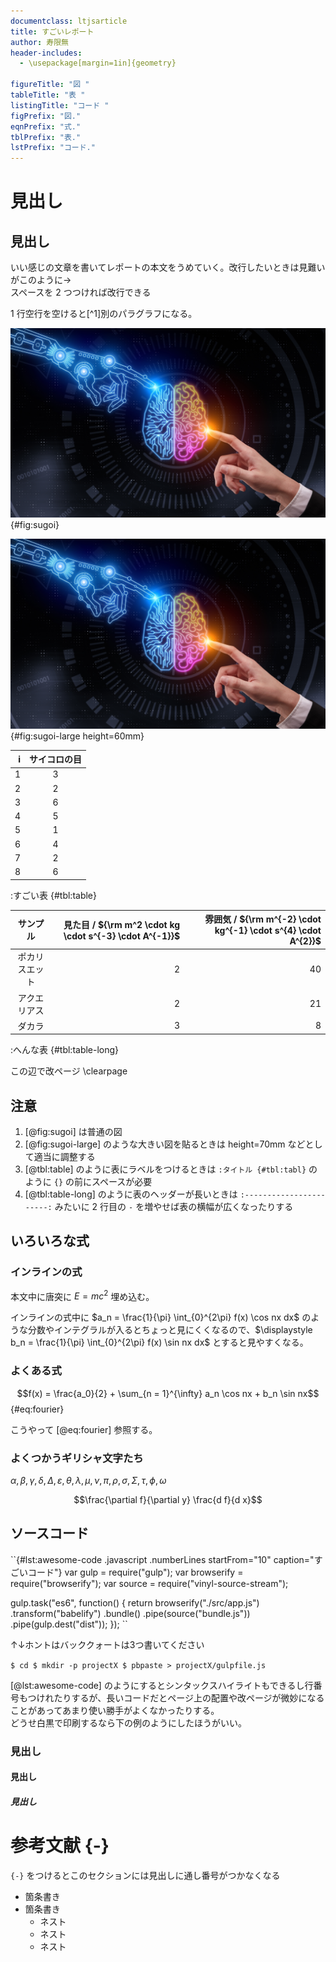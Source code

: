 ```yaml
---
documentclass: ltjsarticle
title: すごいレポート
author: 寿限無
header-includes:
  - \usepackage[margin=1in]{geometry}

figureTitle: "図 "
tableTitle: "表 "
listingTitle: "コード "
figPrefix: "図."
eqnPrefix: "式."
tblPrefix: "表."
lstPrefix: "コード."
---
```


# 見出し
## 見出し
いい感じの文章を書いてレポートの本文をうめていく。改行したいときは見難いがこのように→  
スペースを 2 つつければ改行できる

1 行空行を空けると[^1]別のパラグラフになる。

![すごい図[^fig]](./inteligencia-artificial.jpg){#fig:sugoi}

![この図はちょっと大きいから調整する](inteligencia-artificial.jpg){#fig:sugoi-large height=60mm}

| i | サイコロの目 |
|------:|:------:|
| 1 | 3 |
| 2 | 2 |
| 3 | 6 |
| 4 | 5 |
| 5 | 1 |
| 6 | 4 |
| 7 | 2 |
| 8 | 6 |

:すごい表 {#tbl:table}


| サンプル | 見た目 / ${\rm m^2 \cdot kg \cdot s^{-3} \cdot A^{-1}}$ | 雰囲気 / ${\rm m^{-2} \cdot kg^{-1} \cdot s^{4} \cdot A^{2}}$ |
|:---------:|----------------------:|----------------------:|
| ポカリスエット | 2 | 40 |
| アクエリアス | 2 | 21 |
| ダカラ | 3 | 8 |

:へんな表 {#tbl:table-long}



この辺で改ページ
\clearpage

## 注意
1. [@fig:sugoi] は普通の図
1. [@fig:sugoi-large] のような大きい図を貼るときは height=70mm などとして適当に調整する
1. [@tbl:table] のように表にラベルをつけるときは `:タイトル {#tbl:tabl}` のように `{}` の前にスペースが必要
1. [@tbl:table-long] のように表のヘッダーが長いときは `:-----------------------:` みたいに 2 行目の `-` を増やせば表の横幅が広くなったりする

## いろいろな式
### インラインの式
本文中に唐突に $E = mc^2$ 埋め込む。

インラインの式中に $a_n = \frac{1}{\pi} \int_{0}^{2\pi} f(x) \cos nx dx$ のような分数やインテグラルが入るとちょっと見にくくなるので、$\displaystyle b_n = \frac{1}{\pi} \int_{0}^{2\pi} f(x) \sin nx dx$ とすると見やすくなる。


### よくある式
$$f(x) = \frac{a_0}{2} + \sum_{n = 1}^{\infty} a_n \cos nx + b_n \sin nx$${#eq:fourier}

こうやって [@eq:fourier] 参照する。

### よくつかうギリシャ文字たち
$\alpha, \beta, \gamma, \delta, \Delta, \varepsilon, \theta, \lambda, \mu, \nu, \pi, \rho, \sigma, \Sigma, \tau, \phi, \omega$

$$\frac{\partial f}{\partial y} \frac{d f}{d x}$$


## ソースコード
``{#lst:awesome-code .javascript .numberLines startFrom="10" caption="すごいコード"}
var gulp = require("gulp");
var browserify = require("browserify");
var source = require("vinyl-source-stream");

gulp.task("es6", function() {
  return browserify("./src/app.js")
    .transform("babelify")
    .bundle()
    .pipe(source("bundle.js"))
    .pipe(gulp.dest("dist"));
});
``

↑↓ホントはバッククォートは3つ書いてください


``
$ cd
$ mkdir -p projectX
$ pbpaste > projectX/gulpfile.js
``

[@lst:awesome-code] のようにするとシンタックスハイライトもできるし行番号もつけれたりするが、長いコードだとページ上の配置や改ページが微妙になることがあってあまり使い勝手がよくなかったりする。  
どうせ白黒で印刷するなら下の例のようにしたほうがいい。

### 見出し
#### 見出し
##### 見出し

# 参考文献 {-}
`{-}` をつけるとこのセクションには見出しに通し番号がつかなくなる

- 箇条書き
- 箇条書き
    - ネスト
    - ネスト
    - ネスト
